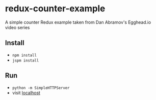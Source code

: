 # redux-counter-example
A simple counter Redux example taken from Dan Abramov's Egghead.io video series

## Install
- `npm install`
- `jspm install`

## Run
- `python -m SimpleHTTPServer`
- visit [localhost](http://localhost:8000)
